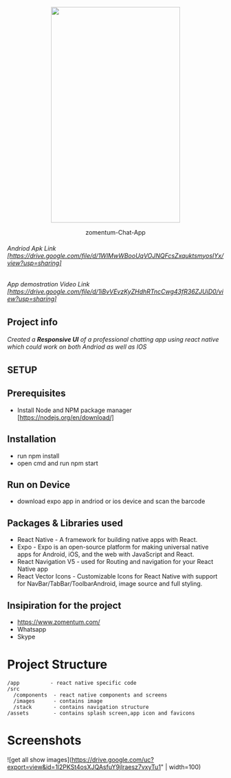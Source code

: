 <p align="center">
<img src="https://media1.giphy.com/media/loFxQwsW2ENbmkIVeq/giphy.gif" width="300" height="500" />
 </p>
<p align="center">
zomentum-Chat-App
</p>

###### Andriod Apk Link [https://drive.google.com/file/d/1WlMwWBooUqVOJNQFcsZxquktsmyosIYx/view?usp=sharing]
###### App demostration Video Link [https://drive.google.com/file/d/1iBvVEvzKyZHdhRTncCwg43fR36ZJUiD0/view?usp=sharing]

## Project info
###### Created a **Responsive UI** of a professional chatting app using react native which could work on both Andriod as well as IOS
## SETUP
## Prerequisites
- Install Node and NPM package manager
[https://nodejs.org/en/download/]
## Installation
- run npm install 
- open cmd and run npm start
## Run on Device
- download expo app in andriod or ios device and scan the barcode

## Packages & Libraries used
- React Native - A framework for building native apps with React.
- Expo - Expo is an open-source platform for making universal native apps for Android, iOS, and the web with JavaScript and React.
- React Navigation V5 - used for Routing and navigation for your React Native app
- React Vector Icons - Customizable Icons for React Native with support for NavBar/TabBar/ToolbarAndroid, image source and full styling.
## Insipiration for the project
- https://www.zomentum.com/
- Whatsapp
- Skype 
# Project Structure
```
/app          - react native specific code
/src
  /components  - react native components and screens
  /images      - contains image
  /stack       - contains navigation structure
/assets        - contains splash screen,app icon and favicons
```
# Screenshots
![get all show images](https://drive.google.com/uc?export=view&id=1l2PKSt4osXJQAsfuY9jlraesz7vxyTu1" | width=100)
